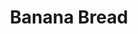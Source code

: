 ---
layout: recette
categories: [recettes]
hidden: false
lang: fr
sitemap: true
title: Banana Bread
type: sucre
recettes:
  Classique:
    ingredients: 
      - nom: oeufs 
        qte: 2
        variable: true
      - nom: sucre glace
        qte: 150
        unite: gr
      - nom: farine
        qte: 250
        unite: gr
      - nom: levure chimique
        qte: 8
        unite: gr
      - nom: bananes mûres
        qte: 200
        unite: gr
      - nom: beurre mou
        qte: 80
        unite: gr
      - nom: lait
        qte: 40
        unite: mL
    preconditions:
      - Le beurre doit être pommade
      - Préchauffer le four à 160°C
    etapes:
      - label: Préparation des bananes
        details:
          - Écraser les bananes dans un bol
          - Ajouter le lait et le beurre
          - Mélanger à l'aide d'une fourchette
      - label: Préparation
        details:
          - Dans un saladier, tamiser 150 gr de farine avec la levure et le sucre
          - Ajouter les bananes, le beurre et le lait
          - Mélanger les oeufs un à un
          - Mélanger avec les 100 derniers grammes de farine
          - Beurrer et fariner le moule
          - Verser la préparation dans le moule
      - label: Cuisson
        emoji: 🔥
        details:
          - Cuire 60 minutes à 160°C
          - Vérifier que le cake est cuit avec la pointe d'un couteau
notes:
  - Plus les bananes sont mûres plus le gâteau aura le goût de banane
---